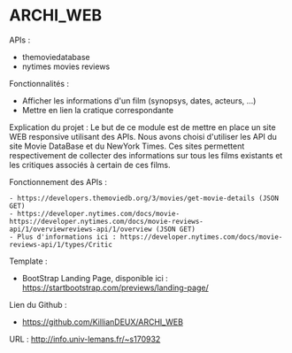 # ARCHI_WEB
APIs :
  - themoviedatabase
  - nytimes movies reviews
  
 Fonctionnalités :
  - Afficher les informations d'un film (synopsys, dates, acteurs, ...)
  - Mettre en lien la cratique correspondante
  
 Explication du projet :
    Le but de ce module est de mettre en place un site WEB responsive utilisant des APIs. Nous avons choisi d'utiliser les API du site Movie DataBase et du NewYork Times. Ces sites permettent respectivement de collecter des informations sur tous les films existants et les critiques associés à certain de ces films.
  
  Fonctionnement des APIs :
  
    - https://developers.themoviedb.org/3/movies/get-movie-details (JSON GET)
    - https://developer.nytimes.com/docs/movie-https://developer.nytimes.com/docs/movie-reviews-api/1/overviewreviews-api/1/overview (JSON GET)
    - Plus d'informations ici : https://developer.nytimes.com/docs/movie-reviews-api/1/types/Critic
    
Template :
- BootStrap Landing Page, disponible ici : https://startbootstrap.com/previews/landing-page/

Lien du Github : 
 - https://github.com/KillianDEUX/ARCHI_WEB

URL : http://info.univ-lemans.fr/~s170932
